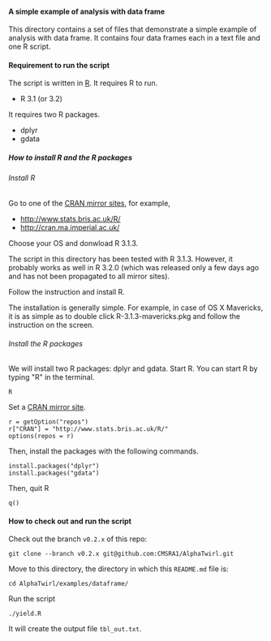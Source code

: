 
#### A simple example of analysis with data frame

This directory contains a set of files that demonstrate a simple example of analysis with data frame. It contains four data frames each in a text file and one R script.


#### Requirement to run the script

The script is written in [R](http://www.r-project.org/). It requires R to run.

 - R 3.1 (or 3.2)

It requires two R packages.

 - dplyr
 - gdata

##### How to install R and the R packages

###### Install R

Go to one of the [CRAN mirror sites](http://cran.r-project.org/mirrors.html), for example,

 - http://www.stats.bris.ac.uk/R/
 - http://cran.ma.imperial.ac.uk/

Choose your OS and donwload R 3.1.3.

The script in this directory has been tested with R 3.1.3. However, it probably works as well in R 3.2.0 (which was released only a few days ago and has not been propagated to all mirror sites).

Follow the instruction and install R.

The installation is generally simple. For example, in case of OS X Mavericks, it is as simple as to double click R-3.1.3-mavericks.pkg and follow the instruction on the screen.

###### Install the R packages

We will install two R packages: dplyr and gdata. Start R. You can start R by typing "R" in the terminal.

    R

Set a [CRAN mirror site](http://cran.r-project.org/mirrors.html).

    r = getOption("repos")
    r["CRAN"] = "http://www.stats.bris.ac.uk/R/"
    options(repos = r)

Then, install the packages with the following commands.

    install.packages("dplyr")
    install.packages("gdata")


Then, quit R

    q()

#### How to check out and run the script

Check out the branch `v0.2.x` of this repo:

    git clone --branch v0.2.x git@github.com:CMSRA1/AlphaTwirl.git

Move to this directory, the directory in which this `README.md` file is:

    cd AlphaTwirl/examples/dataframe/

Run the script

    ./yield.R

It will create the output file `tbl_out.txt`.
